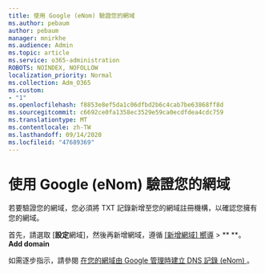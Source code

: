 ```yaml
---
title: 使用 Google (eNom) 驗證您的網域
ms.author: pebaum
author: pebaum
manager: mnirkhe
ms.audience: Admin
ms.topic: article
ms.service: o365-administration
ROBOTS: NOINDEX, NOFOLLOW
localization_priority: Normal
ms.collection: Adm_O365
ms.custom:
- "1"
ms.openlocfilehash: f8853e8ef5da1c06dfbd2b6c4cab7be63868ff8d
ms.sourcegitcommit: c6692ce0fa1358ec3529e59ca0ecdfdea4cdc759
ms.translationtype: MT
ms.contentlocale: zh-TW
ms.lasthandoff: 09/14/2020
ms.locfileid: "47689369"
---
```

# <a name="verify-your-domain-with-google-enom"></a>使用 Google (eNom) 驗證您的網域

若要驗證您的網域，您必須將 TXT 記錄新增至您的網域註冊機構，以確認您擁有您的網域。 

首先，請選取 [**設定**網域]，然後再新增網域，遵循 [[新增網域] 嚮導](https://portal.office.com/adminportal/home#/Domains) \> ** **。 **Add domain**
  
如需逐步指示，請參閱 [在您的網域由 Google 管理時建立 DNS 記錄 (eNom) ](https://docs.microsoft.com/microsoft-365/admin/dns/create-dns-records-for-domain-managed-by-google-enom) 。
